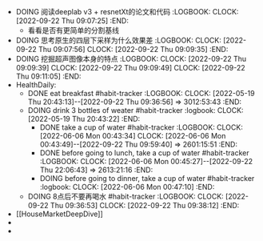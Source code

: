 - DOING 阅读deeplab v3 + resnetXt的论文和代码
  :LOGBOOK:
  CLOCK: [2022-09-22 Thu 09:07:25]
  :END:
	- 看看是否有更简单的分割基线
- DOING 思考原生的四层下采样为什么效果差
  :LOGBOOK:
  CLOCK: [2022-09-22 Thu 09:07:56]
  CLOCK: [2022-09-22 Thu 09:09:35]
  :END:
- DOING 挖掘超声图像本身的特点
  :LOGBOOK:
  CLOCK: [2022-09-22 Thu 09:09:39]
  CLOCK: [2022-09-22 Thu 09:09:49]
  CLOCK: [2022-09-22 Thu 09:11:05]
  :END:
- HealthDaily:
	- DONE eat breakfast #habit-tracker
	  :LOGBOOK:
	  CLOCK: [2022-05-19 Thu 20:43:13]--[2022-09-22 Thu 09:36:56] =>  3012:53:43
	  :END:
	- DOING drink 3 bottles of weater #habit-tracker
	  :logbook:
	  CLOCK: [2022-05-19 Thu 20:43:22]
	  :END:
		- DONE take a cup of water #habit-tracker
		  :LOGBOOK:
		  CLOCK: [2022-06-06 Mon 00:43:34]
		  CLOCK: [2022-06-06 Mon 00:43:49]--[2022-09-22 Thu 09:59:40] =>  2601:15:51
		  :END:
		- DONE before going to lunch, take a cup of water  #habit-tracker
		  :LOGBOOK:
		  CLOCK: [2022-06-06 Mon 00:45:27]--[2022-09-22 Thu 22:06:43] =>  2613:21:16
		  :END:
		- DOING before going to dinner, take a cup of water #habit-tracker
		  :logbook:
		  	  CLOCK: [2022-06-06 Mon 00:47:10]
		  :END:
	- DOING 8点后不要再喝水 #habit-tracker
	  :LOGBOOK:
	  CLOCK: [2022-09-22 Thu 09:36:53]
	  CLOCK: [2022-09-22 Thu 09:38:12]
	  :END:
- [[HouseMarketDeepDive]]
-
-